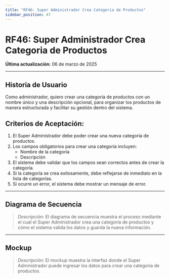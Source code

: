 ```yaml
---
title: "RF46: Super Administrador Crea Categoria de Productos"  
sidebar_position: 47
---
```


# RF46: Super Administrador Crea Categoria de Productos  

**Última actualización:** 06 de marzo de 2025  

---

## Historia de Usuario  

Como administrador, quiero crear una categoría de productos con un nombre único y una descripción opcional, para organizar los productos de manera estructurada y facilitar su gestión dentro del sistema.


## **Criterios de Aceptación:**  

1. El Super Administrador debe poder crear una nueva categoría de productos.  
2. Los campos obligatorios para crear una categoría incluyen:  
   - Nombre de la categoría  
   - Descripción  
3. El sistema debe validar que los campos sean correctos antes de crear la categoría.  
4. Si la categoría se crea exitosamente, debe reflejarse de inmediato en la lista de categorías.  
5. Si ocurre un error, el sistema debe mostrar un mensaje de error.  

---

## **Diagrama de Secuencia**  

> *Descripción*: El diagrama de secuencia muestra el proceso mediante el cual el Super Administrador crea una categoría de productos y cómo el sistema valida los datos y guarda la nueva información.  

---

## **Mockup**  

> *Descripción*: El mockup muestra la interfaz donde el Super Administrador puede ingresar los datos para crear una categoría de productos.  
